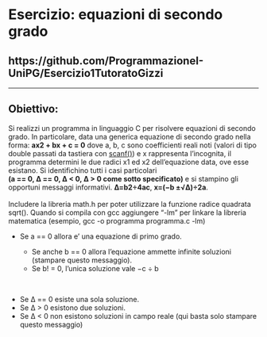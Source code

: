 <h1>Esercizio: equazioni di secondo grado</h1>
<h2>https://github.com/ProgrammazioneI-UniPG/Esercizio1TutoratoGizzi</h2>
<hr>

<h2>Obiettivo:</h2>
<p>Si realizzi un programma in linguaggio C per risolvere equazioni di secondo grado. In particolare, data una generica equazione di secondo grado nella forma: <b>ax2 + bx + c = 0</b>
dove a, b, c sono coefficienti reali noti (valori di tipo double passati da tastiera con <u>scanf()</u>) e x rappresenta l’incognita, il programma determini le due radici x1 ed x2 dell’equazione 
data, ove esse esistano. Si identifichino tutti i casi particolari <br><b>(a == 0, ∆ == 0, ∆ < 0, ∆ > 0 come sotto specificato)</b> e si stampino gli opportuni messaggi informativi. 
<b>∆=b2÷4ac</b>, <b>x=(−b ±√∆)÷2a</b>. <br><br>
Includere la libreria math.h per poter utilizzare la funzione radice quadrata sqrt(). Quando si
compila con gcc aggiungere “-lm” per linkare la libreria matematica (esempio, gcc -o programma
programma.c -lm)</p>

<ul>
  <li>Se a == 0 allora e’ una equazione di primo grado.</li>
  <ul>
    <li> Se anche b == 0 allora l’equazione ammette infinite soluzioni (stampare questo messaggio).</li>
    <li> Se b! = 0, l’unica soluzione vale −c ÷ b</li>
  </ul>
</ul><br>
<ul>
  <li>Se ∆ == 0 esiste una sola soluzione.</li>
  <li>Se ∆ > 0 esistono due soluzioni.</li>
  <li>Se ∆ < 0 non esistono soluzioni in campo reale (qui basta solo stampare questo messaggio)</li>
</ul>


